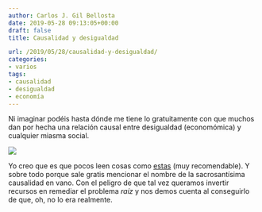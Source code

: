 ```yaml
---
author: Carlos J. Gil Bellosta
date: 2019-05-28 09:13:05+00:00
draft: false
title: Causalidad y desigualdad

url: /2019/05/28/causalidad-y-desigualdad/
categories:
- varios
tags:
- causalidad
- desigualdad
- economía
---
```





Ni imaginar podéis hasta dónde me tiene lo gratuitamente con que muchos dan por hecha una relación causal entre desigualdad (economómica) y cualquier miasma social.







![](/wp-uploads/2019/05/katepickett.jpg)








Yo creo que es que pocos leen cosas como [estas](https://marginalrevolution.com/marginalrevolution/2019/03/the-spirit-level-delusion.html) (muy recomendable). Y sobre todo porque sale gratis mencionar el nombre de la sacrosantísima causalidad en vano. Con el peligro de que tal vez queramos invertir recursos en remediar el problema _raíz_ y nos demos cuenta al conseguirlo de que, oh, no lo era realmente.



